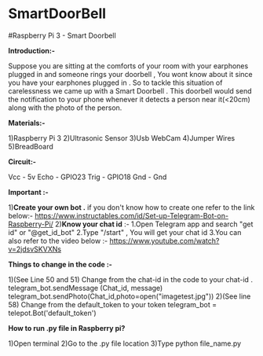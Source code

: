 # SmartDoorBell
#Raspberry Pi 3 - Smart Doorbell

**Introduction:-**


Suppose you are sitting at the comforts of your room with your earphones plugged in and someone rings your doorbell , You wont know about it since you have your earphones plugged in . So to tackle this situation of carelessness we came up with a Smart Doorbell . This doorbell would send the notification to your phone whenever it detects a person near it(<20cm) along with the photo of the person. 

**Materials:-**


1)Raspberry Pi 3
2)Ultrasonic Sensor
3)Usb WebCam
4)Jumper Wires
5)BreadBoard

**Circuit:-**


Vcc - 5v
Echo - GPIO23
Trig - GPIO18
Gnd - Gnd

**Important :-**


1)**Create your own bot .** if you don't know how to create one refer to the link below:-
  https://www.instructables.com/id/Set-up-Telegram-Bot-on-Raspberry-Pi/
2)**Know your chat id** :- 1.Open Telegram app and search "get id" or  "@get_id_bot"
                       2.Type "/start" , You will get your chat id
                       3.You can also refer to the video below :-
                         https://www.youtube.com/watch?v=2jdsvSKVXNs

**Things to change in the code :-**


1)(See Line 50 and 51) Change from the chat-id in the code to your chat-id . 
  telegram_bot.sendMessage (Chat_id, message)
  telegram_bot.sendPhoto(Chat_id,photo=open("imagetest.jpg"))
2)(See line 58) Change from the default_token to your token 
  telegram_bot = telepot.Bot('default_token')

**How to run .py file in Raspberry pi?**


1)Open terminal
2)Go to the .py file location
3)Type python file_name.py
